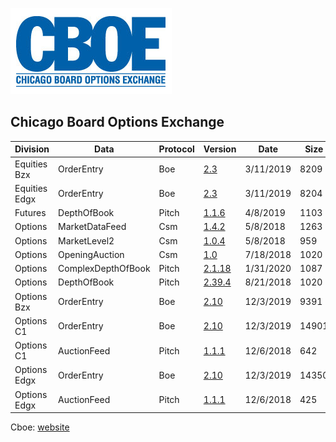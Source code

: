 [![Cboe](https://github.com/Open-Markets-Initiative/Directory/blob/master/Logos/Cboe.png)](https://www.cboe.com)


## Chicago Board Options Exchange

|Division | Data | Protocol | Version | Date | Size | Testing | Specification|
|--- | --- | --- | --- | --- | --- | --- | ---|
|Equities Bzx | OrderEntry | Boe | [2.3][Cboe.Equities.Bzx.OrderEntry.Boe.v2.3.Structs] | 3/11/2019 | 8209 | Beta | [url][Cboe.Equities.Bzx.OrderEntry.Boe.v2.3.Url] - [pdf][Cboe.Equities.Bzx.OrderEntry.Boe.v2.3.Pdf]|
|Equities Edgx | OrderEntry | Boe | [2.3][Cboe.Equities.Edgx.OrderEntry.Boe.v2.3.Structs] | 3/11/2019 | 8204 | Beta | [url][Cboe.Equities.Edgx.OrderEntry.Boe.v2.3.Url] - [pdf][Cboe.Equities.Edgx.OrderEntry.Boe.v2.3.Pdf]|
|Futures | DepthOfBook | Pitch | [1.1.6][Cboe.Futures.DepthOfBook.Pitch.v1.1.6.Structs] | 4/8/2019 | 1103 | Verified | [url][Cboe.Futures.DepthOfBook.Pitch.v1.1.6.Url] - [pdf][Cboe.Futures.DepthOfBook.Pitch.v1.1.6.Pdf]|
|Options | MarketDataFeed | Csm | [1.4.2][Cboe.Options.MarketDataFeed.Csm.v1.4.2.Structs] | 5/8/2018 | 1263 | Verified | [url][Cboe.Options.MarketDataFeed.Csm.v1.4.2.Url] - [pdf][Cboe.Options.MarketDataFeed.Csm.v1.4.2.Pdf]|
|Options | MarketLevel2 | Csm | [1.0.4][Cboe.Options.MarketLevel2.Csm.v1.0.4.Structs] | 5/8/2018 | 959 | Verified | [url][Cboe.Options.MarketLevel2.Csm.v1.0.4.Url] - [pdf][Cboe.Options.MarketLevel2.Csm.v1.0.4.Pdf]|
|Options | OpeningAuction | Csm | [1.0][Cboe.Options.OpeningAuction.Csm.v1.0.Structs] | 7/18/2018 | 1020 | Verified | [url][Cboe.Options.OpeningAuction.Csm.v1.0.Url] - [pdf][Cboe.Options.OpeningAuction.Csm.v1.0.Pdf]|
|Options | ComplexDepthOfBook | Pitch | [2.1.18][Cboe.Options.ComplexDepthOfBook.Pitch.v2.1.18.Structs] | 1/31/2020 | 1087 | Untested | [url][Cboe.Options.ComplexDepthOfBook.Pitch.v2.1.18.Url] - [pdf][Cboe.Options.ComplexDepthOfBook.Pitch.v2.1.18.Pdf]|
|Options | DepthOfBook | Pitch | [2.39.4][Cboe.Options.DepthOfBook.Pitch.v2.39.4.Structs] | 8/21/2018 | 1020 | Verified | [url][Cboe.Options.DepthOfBook.Pitch.v2.39.4.Url] - [pdf][Cboe.Options.DepthOfBook.Pitch.v2.39.4.Pdf]|
|Options Bzx | OrderEntry | Boe | [2.10][Cboe.Options.Bzx.OrderEntry.Boe.v2.10.Structs] | 12/3/2019 | 9391 | Beta | [url][Cboe.Options.Bzx.OrderEntry.Boe.v2.10.Url] - [pdf][Cboe.Options.Bzx.OrderEntry.Boe.v2.10.Pdf]|
|Options C1 | OrderEntry | Boe | [2.10][Cboe.Options.C1.OrderEntry.Boe.v2.10.Structs] | 12/3/2019 | 14901 | Beta | [url][Cboe.Options.C1.OrderEntry.Boe.v2.10.Url] - [pdf][Cboe.Options.C1.OrderEntry.Boe.v2.10.Pdf]|
|Options C1 | AuctionFeed | Pitch | [1.1.1][Cboe.Options.C1.AuctionFeed.Pitch.v1.1.1.Structs] | 12/6/2018 | 642 | Verified | [url][Cboe.Options.C1.AuctionFeed.Pitch.v1.1.1.Url] - [pdf][Cboe.Options.C1.AuctionFeed.Pitch.v1.1.1.Pdf]|
|Options Edgx | OrderEntry | Boe | [2.10][Cboe.Options.Edgx.OrderEntry.Boe.v2.10.Structs] | 12/3/2019 | 14350 | Beta | [url][Cboe.Options.Edgx.OrderEntry.Boe.v2.10.Url] - [pdf][Cboe.Options.Edgx.OrderEntry.Boe.v2.10.Pdf]|
|Options Edgx | AuctionFeed | Pitch | [1.1.1][Cboe.Options.Edgx.AuctionFeed.Pitch.v1.1.1.Structs] | 12/6/2018 | 425 | Verified | [url][Cboe.Options.Edgx.AuctionFeed.Pitch.v1.1.1.Url] - [pdf][Cboe.Options.Edgx.AuctionFeed.Pitch.v1.1.1.Pdf]|


Cboe: [website](https://www.cboe.com "Go to Chicago Board Options Exchange")


[Cboe.Equities.Bzx.OrderEntry.Boe.v2.3.Structs]: https://github.com/Open-Markets-Initiative/CSharp.Hft.Structs/blob/master/Cboe/Cboe.Equities.Bzx.OrderEntry.Boe.v2.3.cs "Chicago Board Options Exchange 2.3 C# Parsers Source File"
[Cboe.Equities.Bzx.OrderEntry.Boe.v2.3.Url]: http://markets.cboe.com/us/equities/support/technical/ "Specification url"
[Cboe.Equities.Bzx.OrderEntry.Boe.v2.3.Pdf]: https://github.com/Open-Markets-Initiative/Directory/blob/master/Specifications/Cboe/Cboe.Equities.OrderEntry.Boe.v2.3.pdf "Chicago Board Options Exchange 2.3 Pdf"
[Cboe.Equities.Edgx.OrderEntry.Boe.v2.3.Structs]: https://github.com/Open-Markets-Initiative/CSharp.Hft.Structs/blob/master/Cboe/Cboe.Equities.Edgx.OrderEntry.Boe.v2.3.cs "Chicago Board Options Exchange 2.3 C# Parsers Source File"
[Cboe.Equities.Edgx.OrderEntry.Boe.v2.3.Url]: http://markets.cboe.com/us/equities/support/technical/ "Specification url"
[Cboe.Equities.Edgx.OrderEntry.Boe.v2.3.Pdf]: https://github.com/Open-Markets-Initiative/Directory/blob/master/Specifications/Cboe/Cboe.Equities.OrderEntry.Boe.v2.3.pdf "Chicago Board Options Exchange 2.3 Pdf"
[Cboe.Futures.DepthOfBook.Pitch.v1.1.6.Structs]: https://github.com/Open-Markets-Initiative/CSharp.Hft.Structs/blob/master/Cboe/Cboe.Futures.DepthOfBook.Pitch.v1.1.6.cs "Chicago Board Options Exchange 1.1.6 C# Parsers Source File"
[Cboe.Futures.DepthOfBook.Pitch.v1.1.6.Url]: http://markets.cboe.com/us/futures/support/technical "Specification url"
[Cboe.Futures.DepthOfBook.Pitch.v1.1.6.Pdf]: https://github.com/Open-Markets-Initiative/Directory/blob/master/Specifications/Cboe/Cboe.Futures.DepthOfBook.Pitch.v1.1.6.pdf "Chicago Board Options Exchange 1.1.6 Pdf"
[Cboe.Options.ComplexDepthOfBook.Pitch.v2.1.18.Structs]: https://github.com/Open-Markets-Initiative/CSharp.Hft.Structs/blob/master/Cboe/Cboe.Options.ComplexDepthOfBook.Pitch.v2.1.18.cs "Chicago Board Options Exchange 2.1.18 C# Parsers Source File"
[Cboe.Options.ComplexDepthOfBook.Pitch.v2.1.18.Url]: http://markets.cboe.com/us/options/support/technical "Specification url"
[Cboe.Options.ComplexDepthOfBook.Pitch.v2.1.18.Pdf]: https://github.com/Open-Markets-Initiative/Directory/blob/master/Specifications/Cboe/Cboe.Options.ComplexDepthOfBook.Pitch.v2.1.8.pdf "Chicago Board Options Exchange 2.1.18 Pdf"
[Cboe.Options.Bzx.OrderEntry.Boe.v2.10.Structs]: https://github.com/Open-Markets-Initiative/CSharp.Hft.Structs/blob/master/Cboe/Cboe.Options.Bzx.OrderEntry.Boe.v2.10.cs "Chicago Board Options Exchange 2.10 C# Parsers Source File"
[Cboe.Options.Bzx.OrderEntry.Boe.v2.10.Url]: http://markets.cboe.com/us/options/support/technical/ "Specification url"
[Cboe.Options.Bzx.OrderEntry.Boe.v2.10.Pdf]: https://github.com/Open-Markets-Initiative/Directory/blob/master/Specifications/Cboe/Cboe.Options.OrderEntry.Boe.v2.10.11.pdf "Chicago Board Options Exchange 2.10 Pdf"
[Cboe.Options.C1.AuctionFeed.Pitch.v1.1.1.Structs]: https://github.com/Open-Markets-Initiative/CSharp.Hft.Structs/blob/master/Cboe/Cboe.Options.C1.AuctionFeed.Pitch.v1.1.1.cs "Chicago Board Options Exchange 1.1.1 C# Parsers Source File"
[Cboe.Options.C1.AuctionFeed.Pitch.v1.1.1.Url]: http://markets.cboe.com/us/options/support/technical "Specification url"
[Cboe.Options.C1.AuctionFeed.Pitch.v1.1.1.Pdf]: https://github.com/Open-Markets-Initiative/Directory/blob/master/Specifications/Cboe/Cboe.Options.AuctionFeed.Pitch.v1.1.1.pdf "Chicago Board Options Exchange 1.1.1 Pdf"
[Cboe.Options.C1.OrderEntry.Boe.v2.10.Structs]: https://github.com/Open-Markets-Initiative/CSharp.Hft.Structs/blob/master/Cboe/Cboe.Options.C1.OrderEntry.Boe.v2.10.cs "Chicago Board Options Exchange 2.10 C# Parsers Source File"
[Cboe.Options.C1.OrderEntry.Boe.v2.10.Url]: http://markets.cboe.com/us/options/support/technical/ "Specification url"
[Cboe.Options.C1.OrderEntry.Boe.v2.10.Pdf]: https://github.com/Open-Markets-Initiative/Directory/blob/master/Specifications/Cboe/Cboe.Options.OrderEntry.Boe.v2.10.11.pdf "Chicago Board Options Exchange 2.10 Pdf"
[Cboe.Options.Edgx.AuctionFeed.Pitch.v1.1.1.Structs]: https://github.com/Open-Markets-Initiative/CSharp.Hft.Structs/blob/master/Cboe/Cboe.Options.Edgx.AuctionFeed.Pitch.v1.1.1.cs "Chicago Board Options Exchange 1.1.1 C# Parsers Source File"
[Cboe.Options.Edgx.AuctionFeed.Pitch.v1.1.1.Url]: http://markets.cboe.com/us/options/support/technical "Specification url"
[Cboe.Options.Edgx.AuctionFeed.Pitch.v1.1.1.Pdf]: https://github.com/Open-Markets-Initiative/Directory/blob/master/Specifications/Cboe/Cboe.Options.AuctionFeed.Pitch.v1.1.1.pdf "Chicago Board Options Exchange 1.1.1 Pdf"
[Cboe.Options.Edgx.OrderEntry.Boe.v2.10.Structs]: https://github.com/Open-Markets-Initiative/CSharp.Hft.Structs/blob/master/Cboe/Cboe.Options.Edgx.OrderEntry.Boe.v2.10.cs "Chicago Board Options Exchange 2.10 C# Parsers Source File"
[Cboe.Options.Edgx.OrderEntry.Boe.v2.10.Url]: http://markets.cboe.com/us/options/support/technical/ "Specification url"
[Cboe.Options.Edgx.OrderEntry.Boe.v2.10.Pdf]: https://github.com/Open-Markets-Initiative/Directory/blob/master/Specifications/Cboe/Cboe.Options.OrderEntry.Boe.v2.10.11.pdf "Chicago Board Options Exchange 2.10 Pdf"
[Cboe.Options.DepthOfBook.Pitch.v2.39.4.Structs]: https://github.com/Open-Markets-Initiative/CSharp.Hft.Structs/blob/master/Cboe/Cboe.Options.DepthOfBook.Pitch.v2.39.4.cs "Chicago Board Options Exchange 2.39.4 C# Parsers Source File"
[Cboe.Options.DepthOfBook.Pitch.v2.39.4.Url]: http://markets.cboe.com/us/options/support/technical "Specification url"
[Cboe.Options.DepthOfBook.Pitch.v2.39.4.Pdf]: https://github.com/Open-Markets-Initiative/Directory/blob/master/Specifications/Cboe/Cboe.Options.DepthOfBook.Pitch.v2.39.4.pdf "Chicago Board Options Exchange 2.39.4 Pdf"
[Cboe.Options.MarketDataFeed.Csm.v1.4.2.Structs]: https://github.com/Open-Markets-Initiative/CSharp.Hft.Structs/blob/master/Cboe/Cboe.Options.MarketDataFeed.Csm.v1.4.2.cs "Chicago Board Options Exchange 1.4.2 C# Parsers Source File"
[Cboe.Options.MarketDataFeed.Csm.v1.4.2.Url]: https://systems.cboe.com/Auth/CFN.aspx "Specification url"
[Cboe.Options.MarketDataFeed.Csm.v1.4.2.Pdf]: https://github.com/Open-Markets-Initiative/Directory/blob/master/Specifications/Cboe/Cboe.Options.MarketDataFeed.Csm.v1.4.2.pdf "Chicago Board Options Exchange 1.4.2 Pdf"
[Cboe.Options.MarketLevel2.Csm.v1.0.4.Structs]: https://github.com/Open-Markets-Initiative/CSharp.Hft.Structs/blob/master/Cboe/Cboe.Options.MarketLevel2.Csm.v1.0.4.cs "Chicago Board Options Exchange 1.0.4 C# Parsers Source File"
[Cboe.Options.MarketLevel2.Csm.v1.0.4.Url]: https://systems.cboe.com/Auth/CFN.aspx "Specification url"
[Cboe.Options.MarketLevel2.Csm.v1.0.4.Pdf]: https://github.com/Open-Markets-Initiative/Directory/blob/master/Specifications/Cboe/Cboe.Options.MarketLevel2.Csm.v1.0.4.pdf "Chicago Board Options Exchange 1.0.4 Pdf"
[Cboe.Options.OpeningAuction.Csm.v1.0.Structs]: https://github.com/Open-Markets-Initiative/CSharp.Hft.Structs/blob/master/Cboe/Cboe.Options.OpeningAuction.Csm.v1.0.cs "Chicago Board Options Exchange 1.0 C# Parsers Source File"
[Cboe.Options.OpeningAuction.Csm.v1.0.Url]: https://systems.cboe.com/Auth/CFN.aspx "Specification url"
[Cboe.Options.OpeningAuction.Csm.v1.0.Pdf]: https://github.com/Open-Markets-Initiative/Directory/blob/master/Specifications/Cboe/Cboe.Options.OpeningAuction.Csm.v1.0.pdf "Chicago Board Options Exchange 1.0 Pdf"
